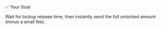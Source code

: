 ✅ Your Goal

Wait for lockup release time, then instantly send the full unlocked amount (minus a small fee).

